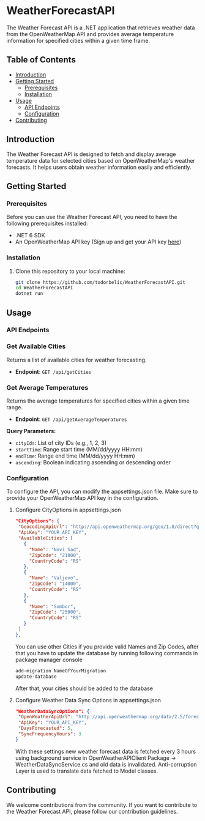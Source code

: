 # WeatherForecastAPI

The Weather Forecast API is a .NET application that retrieves weather data from the OpenWeatherMap API and provides average temperature information for specified cities within a given time frame.

## Table of Contents

- [Introduction](#introduction)
- [Getting Started](#getting-started)
  - [Prerequisites](#prerequisites)
  - [Installation](#installation)
- [Usage](#usage)
  - [API Endpoints](#api-endpoints)
  - [Configuration](#configuration)
- [Contributing](#contributing)

## Introduction

The Weather Forecast API is designed to fetch and display average temperature data for selected cities based on OpenWeatherMap's weather forecasts. It helps users obtain weather information easily and efficiently.

## Getting Started

### Prerequisites

Before you can use the Weather Forecast API, you need to have the following prerequisites installed:

- .NET 6 SDK
- An OpenWeatherMap API key (Sign up and get your API key [here](https://openweathermap.org/api))

### Installation

1. Clone this repository to your local machine:

   ```bash
   git clone https://github.com/todorbelic/WeatherForecastAPI.git
   cd WeatherForecastAPI
   dotnet run

## Usage

### API Endpoints

### Get Available Cities

Returns a list of available cities for weather forecasting.

- **Endpoint**: `GET /api/getCities`

### Get Average Temperatures

Returns the average temperatures for specified cities within a given time range.

- **Endpoint**: `GET /api/getAverageTemperatures`

**Query Parameters:**

- `cityIds`: List of city IDs (e.g., 1, 2, 3)
- `startTime`: Range start time (MM/dd/yyyy HH:mm)
- `endTime`: Range end time (MM/dd/yyyy HH:mm)
- `ascending`: Boolean indicating ascending or descending order

### Configuration

To configure the API, you can modify the appsettings.json file. Make sure to provide your OpenWeatherMap API key in the configuration.

1. Configure CityOptions in appsettings.json
   ```json
   "CityOptions": {
    "GeocodingApiUrl": "http://api.openweathermap.org/geo/1.0/direct?q={city name},{country code}&limit={limit}&appid={API key}",
    "ApiKey": "YOUR_API_KEY",
    "AvailableCities": [
      {
        "Name": "Novi Sad",
        "ZipCode": "21000",
        "CountryCode": "RS"
      },
      {
        "Name": "Valjevo",
        "ZipCode": "14000",
        "CountryCode": "RS"
      },
      {
        "Name": "Sombor",
        "ZipCode": "25000",
        "CountryCode": "RS"
      }
    ]
   },
   ```
    You can use other Cities if you provide valid Names and Zip Codes, after that you have to update the database by running following
    commands in package manager console
    ```bash
    add-migration NameOfYourMigration
    update-database
    ```
    After that, your cities should be added to the database
  
2. Configure Weather Data Sync Options in appsettings.json
     ```json
     "WeatherDataSyncOptions": {
      "OpenWeatherApiUrl": "http://api.openweathermap.org/data/2.5/forecast?lat={latitude}&lon={longitude}&units=metric&appid={API key}",
      "ApiKey": "YOUR_API_KEY",
      "DaysForecasted": 5,
      "SyncFrequencyHours": 3
     }
     ```
    With these settings new weather forecast data is fetched every 3 hours using background service in OpenWeatherAPIClient Package -> WeatherDataSyncService.cs
    and old data is invalidated.
    Anti-corruption Layer is used to translate data fetched to Model classes.

## Contributing
We welcome contributions from the community. If you want to contribute to the Weather Forecast API, please follow our contribution guidelines.
